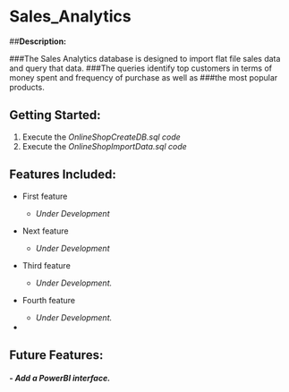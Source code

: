 # Sales_Analytics

##**Description:**

###The Sales Analytics database is designed to import flat file sales data and query that data.
###The queries identify top customers in terms of money spent and frequency of purchase as well as
###the most popular products. 

## **Getting Started:**

1. Execute the *OnlineShopCreateDB.sql code*
2. Execute the *OnlineShopImportData.sql code*



## **Features Included:**

* First feature 
	- *Under Development* 

* Next feature
	- *Under Development*

* Third feature
	- *Under Development.*

* Fourth feature
	- *Under Development.*

* 
## **Future Features:**

#### - *Add a PowerBI interface.*

